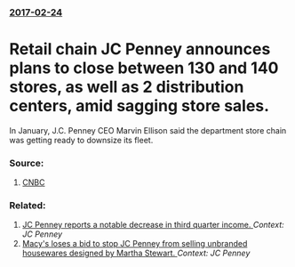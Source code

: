 ### [2017-02-24](/news/2017/02/24/index.md)

# Retail chain JC Penney announces plans to close between 130 and 140 stores, as well as 2 distribution centers, amid sagging store sales. 

In January, J.C. Penney CEO Marvin Ellison said the department store chain was getting ready to downsize its fleet.


### Source:

1. [CNBC](http://www.cnbc.com/2017/02/24/jc-penney-earnings-q4-2016.html)

### Related:

1. [JC Penney reports a notable decrease in third quarter income. ](/news/2013/08/21/jc-penney-reports-a-notable-decrease-in-third-quarter-income.md) _Context: JC Penney_
2. [Macy's loses a bid to stop JC Penney from selling unbranded housewares designed by Martha Stewart. ](/news/2013/04/12/macy-s-loses-a-bid-to-stop-jc-penney-from-selling-unbranded-housewares-designed-by-martha-stewart.md) _Context: JC Penney_
